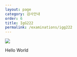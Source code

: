 ```yaml
---
layout: page
category: 검사안내
order: 6
title: IgG222
permalink: /examinations/igg222
---
```


![](http://www.bi-plane.co.kr/ver3/img/main_10.jpg)

Hello World

